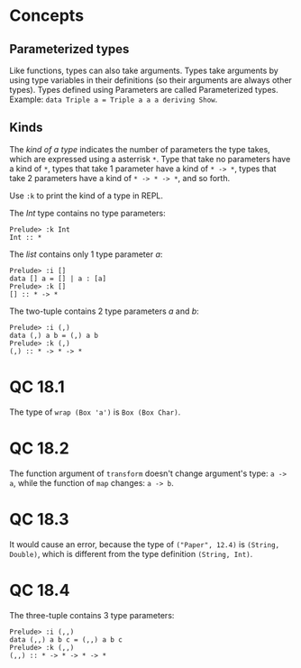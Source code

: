 # Concepts

## Parameterized types

Like functions, types can also take arguments.
Types take arguments by using type variables in their definitions
(so their arguments are always other types). Types defined using 
Parameters are called Parameterized types. Example:
`data Triple a = Triple a a a deriving Show`.

## Kinds
The *kind of a type* indicates the number of parameters the type takes,
which are expressed using a asterrisk `*`.
Type that take no parameters have a kind of `*`,
types that take 1 parameter have a kind of `* -> *`,
types that take 2 parameters have a kind of `* -> * -> *`,
and so forth.

Use `:k` to print the kind of a type in REPL.

The *Int* type contains no type parameters:
```
Prelude> :k Int
Int :: *
```
The *list* contains only 1 type parameter *a*:
```
Prelude> :i []
data [] a = [] | a : [a]
Prelude> :k []
[] :: * -> *
```

The two-tuple contains 2 type parameters *a* and *b*:
```
Prelude> :i (,)
data (,) a b = (,) a b
Prelude> :k (,)
(,) :: * -> * -> *
```

# QC 18.1

The type of `wrap (Box 'a')` is `Box (Box Char)`.

# QC 18.2

The function argument of `transform` doesn't change argument's type: `a -> a`,
while the function of `map` changes: `a -> b`.

# QC 18.3

It would cause an error, because the type of `("Paper", 12.4)`
is `(String, Double)`, which is different from
the type definition `(String, Int)`.


# QC 18.4

The three-tuple contains 3 type parameters:
```
Prelude> :i (,,)
data (,,) a b c = (,,) a b c
Prelude> :k (,,)
(,,) :: * -> * -> * -> *
```
